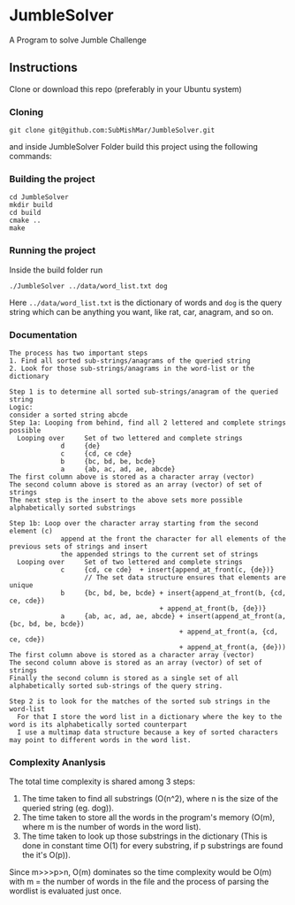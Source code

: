 # JumbleSolver
A Program to solve Jumble Challenge

## Instructions
Clone or download this repo (preferably in your Ubuntu system) 
### Cloning
```
git clone git@github.com:SubMishMar/JumbleSolver.git
```
and inside JumbleSolver Folder build this project using the following commands:
### Building the project
```
cd JumbleSolver
mkdir build
cd build
cmake ..
make
```
### Running the project
Inside the build folder run
```
./JumbleSolver ../data/word_list.txt dog

```
Here `../data/word_list.txt` is the dictionary of words and `dog` is the query string which can be anything you want, like rat, car, anagram, and so on.

### Documentation
```
The process has two important steps
1. Find all sorted sub-strings/anagrams of the queried string
2. Look for those sub-strings/anagrams in the word-list or the dictionary
```
```
Step 1 is to determine all sorted sub-strings/anagram of the queried string
Logic:
consider a sorted string abcde
Step 1a: Looping from behind, find all 2 lettered and complete strings possible
  Looping over     Set of two lettered and complete strings
             d     {de}
             c     {cd, ce cde}
             b     {bc, bd, be, bcde}
             a     {ab, ac, ad, ae, abcde}
The first column above is stored as a character array (vector)
The second column above is stored as an array (vector) of set of strings
The next step is the insert to the above sets more possible alphabetically sorted substrings

Step 1b: Loop over the character array starting from the second element (c)
             append at the front the character for all elements of the previous sets of strings and insert
             the appended strings to the current set of strings
  Looping over     Set of two lettered and complete strings
             c     {cd, ce cde}  + insert{append_at_front(c, {de})} 
                   // The set data structure ensures that elements are unique
             b     {bc, bd, be, bcde} + insert{append_at_front(b, {cd, ce, cde}) 
                                      + append_at_front(b, {de})}
             a     {ab, ac, ad, ae, abcde} + insert(append_at_front(a, {bc, bd, be, bcde}) 
                                           + append_at_front(a, {cd, ce, cde})
                                           + append_at_front(a, {de}))
The first column above is stored as a character array (vector)
The second column above is stored as an array (vector) of set of strings
Finally the second column is stored as a single set of all alphabetically sorted sub-strings of the query string.

Step 2 is to look for the matches of the sorted sub strings in the word-list
  For that I store the word list in a dictionary where the key to the word is its alphabetically sorted counterpart
  I use a multimap data structure because a key of sorted characters may point to different words in the word list. 
```

  
### Complexity Ananlysis
The total time complexity is shared among 3 steps: 
  1. The time taken to find all substrings (O(n^2), where n is the size of the queried string (eg. dog)).
  2. The time taken to store all the words in the program's memory (O(m), where m is the number of words in the word list).
  3. The time taken to look up those substrings in the dictionary (This is done in constant time O(1) for every substring, if p substrings are found the it's O(p)).

Since m>>>p>n, O(m) dominates so the time complexity would be O(m) with m = the number of words in the file and the process of
parsing the wordlist is evaluated just once.
  


